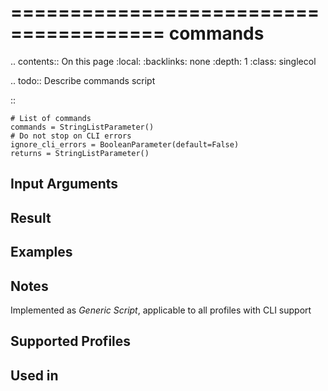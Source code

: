 

=======================================
commands
=======================================

.. contents:: On this page
    :local:
    :backlinks: none
    :depth: 1
    :class: singlecol

.. todo::
    Describe commands script

::

    # List of commands
    commands = StringListParameter()
    # Do not stop on CLI errors
    ignore_cli_errors = BooleanParameter(default=False)
    returns = StringListParameter()

Input Arguments
---------------

Result
------

Examples
--------

Notes
-----
Implemented as *Generic Script*, applicable to all profiles
with CLI support

Supported Profiles
------------------

Used in
-------

